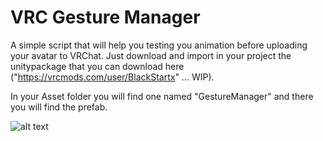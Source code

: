 # VRC Gesture Manager

A simple script that will help you testing you animation before uploading your avatar to VRChat.
Just download and import in your project the unitypackage that you can download here ("https://vrcmods.com/user/BlackStartx" ... WIP).

In your Asset folder you will find one named "GestureManager" and there you will find the prefab.

![alt text](https://cdn.discordapp.com/attachments/561337898864082996/574264846250541059/Project.png)

